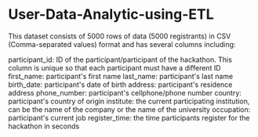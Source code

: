 # User-Data-Analytic-using-ETL
This dataset consists of 5000 rows of data (5000 registrants) in CSV (Comma-separated values) format and has several columns including:

<p>participant_id: ID of the participant/participant of the hackathon. This column is unique so that each participant must have a different ID
first_name: participant's first name
last_name: participant's last name
birth_date: participant's date of birth
address: participant's residence address
phone_number: participant's cellphone/phone number
country: participant's country of origin
institute: the current participating institution, can be the name of the company or the name of the university
occupation: participant's current job
register_time: the time participants register for the hackathon in seconds<p>
